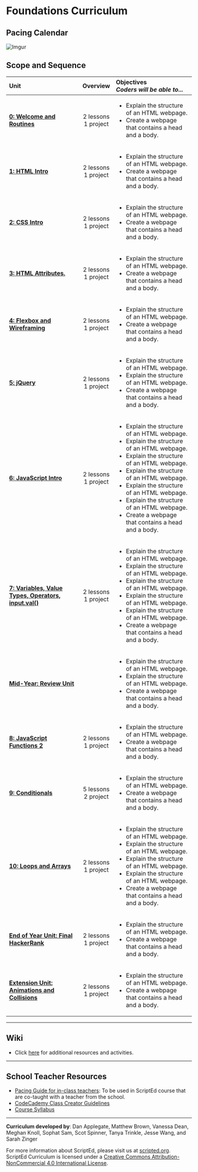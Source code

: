 Foundations Curriculum
===================

<!--
Pacing Calendar (Year 1)
===================
|  Sept | Oct | Nov | Dec | Jan | Feb | March | April | May |
|:--------|:---|:---|:---|:---|:---|:---|:---|:---|:---|
| <sub> [**0:Welcome**](units/unit0) <br> 1: HTML <br> **Survey**</sub>| <sub> 2:CSS  <br>3:HTML  <br> 4:Positioning </sub> |<sub> 5:jQuery <br>6:Cloud9 <br>7:Github </sub>| <sub>6:Cloud9  <br>7:Github </sub> |<sub> 8:JavaScript  <br>9:Types, Conditionals </sub>| <sub> 9: Types, Conditionals <br>10:Functions </sub> | <sub>11:Arrays <br>12:Animations </sub>| <sub>12:Animations <br>13:Looping</sub>|<sub> 14:Capstone <br> Survey </sub>|
-->
## Pacing Calendar
![Imgur](http://i.imgur.com/hevZdt7.png)

## Scope and Sequence 

| Unit | Overview | Objectives <br> *Coders will be able to...*| 
|:--------|:---:|:---------|
| [**0: Welcome and Routines**](units/unit0) | 2 lessons <br> 1 project | <ul> <li> Explain the structure of an HTML webpage.</li> <li> Create a webpage that contains a head and a body. </li> </ul>|
| [**1:  HTML Intro**](units/unit1) | 2 lessons <br> 1 project  |<ul> <li> Explain the structure of an HTML webpage.</li> <li> Create a webpage that contains a head and a body. </li> </ul>|
| [**2: CSS Intro**](units/unit2) | 2 lessons <br> 1 project  |<ul> <li> Explain the structure of an HTML webpage.</li> <li> Create a webpage that contains a head and a body. </li> </ul>|
| [**3: HTML Attributes.**](units/unit3) | 2 lessons <br> 1 project  |<ul> <li> Explain the structure of an HTML webpage.</li> <li> Create a webpage that contains a head and a body. </li> </ul> |
| [**4: Flexbox and Wireframing**](units/unit4) | 2 lessons <br> 1 project |<ul> <li> Explain the structure of an HTML webpage.</li> <li> Create a webpage that contains a head and a body. </li> </ul>|
| [**5: jQuery**](units/unit5) | 2 lessons <br> 1 project  |<ul> <li> Explain the structure of an HTML webpage.</li><li> Explain the structure of an HTML webpage.</li> <li> Create a webpage that contains a head and a body. </li> </ul>|
| [**6: JavaScript Intro**](units/unit6) | 2 lessons <br> 1 project  |<ul> <li> Explain the structure of an HTML webpage.</li><li> Explain the structure of an HTML webpage.</li><li> Explain the structure of an HTML webpage.</li> <li> Explain the structure of an HTML webpage.</li><li> Explain the structure of an HTML webpage.</li><li> Explain the structure of an HTML webpage.</li><li> Create a webpage that contains a head and a body. </li> </ul>|
| [**7: Variables, Value Types, Operators, input.val()**](units/unit7) | 2 lessons <br> 1 project  |<ul><li> Explain the structure of an HTML webpage.</li><li> Explain the structure of an HTML webpage.</li><li> Explain the structure of an HTML webpage.</li><li> Explain the structure of an HTML webpage.</li> <li> Explain the structure of an HTML webpage.</li> <li> Create a webpage that contains a head and a body. </li> </ul>|
| [**Mid-Year: Review Unit**](units/unitReview) |   |<ul> <li> Explain the structure of an HTML webpage.</li><li> Explain the structure of an HTML webpage.</li> <li> Create a webpage that contains a head and a body. </li> </ul> |
| [**8: JavaScript Functions 2**](units/unit8) | 2 lessons <br> 1 project |<ul> <li> Explain the structure of an HTML webpage.</li> <li> Create a webpage that contains a head and a body. </li> </ul>|
| [**9: Conditionals**](units/unit9) | 5 lessons <br> 2 project  | <ul> <li> Explain the structure of an HTML webpage.</li> <li> Create a webpage that contains a head and a body. </li> </ul>|
| [**10: Loops and Arrays**](units/unit10) | 2 lessons <br> 1 project  |<ul><li> Explain the structure of an HTML webpage.</li><li> Explain the structure of an HTML webpage.</li><li> Explain the structure of an HTML webpage.</li> <li> Explain the structure of an HTML webpage.</li> <li> Create a webpage that contains a head and a body. </li> </ul>|
| [**End of Year Unit: Final HackerRank**](units/unit11) | 2 lessons <br> 1 project  |<ul> <li> Explain the structure of an HTML webpage.</li> <li> Create a webpage that contains a head and a body. </li> </ul>|
| [**Extension Unit: Animations and Collisions**](units/unit12) | 2 lessons <br> 1 project  |<ul> <li> Explain the structure of an HTML webpage.</li> <li> Create a webpage that contains a head and a body. </li> </ul>|
----
## Wiki

* Click [here](https://github.com/ScriptEdcurriculum/curriculum17-18/wiki/1.-Foundations#foundations-course-resources) for additional resources and activities.

----
## School Teacher Resources

* [Pacing Guide for in-class teachers](https://docs.google.com/document/d/1OMvWCohkD68hIjBKMevw99etwpVFE32XCBaGakV6eB8/edit?usp=sharing): To be used in ScriptEd course that are co-taught with a teacher from the school.
* [CodeCademy Class Creator Guidelines](https://docs.google.com/document/d/1-6vh1QM2h0tZzTIl_183C_lt7ezv_pQ-QXsHQKkDAgQ/edit)  
* [Course Syllabus](../resources/foundationsSyllabus.pdf)

----

**Curriculum developed by**: Dan Applegate, Matthew Brown, Vanessa Dean, Meghan Knoll, Sophat Sam, Scot Spinner, Tanya Trinkle, Jesse Wang, and Sarah Zinger

For more information about ScriptEd, please visit us at [scripted.org](https://www.scripted.org). 
<br>
ScriptEd Curriculum is licensed under a <a rel="license" href="http://creativecommons.org/licenses/by-nc/4.0/">Creative Commons Attribution-NonCommercial 4.0 International License</a>. 
